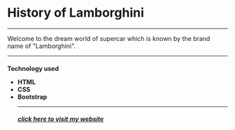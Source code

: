 <H1>History of Lamborghini</h1>
<hr>
<p>Welcome to the dream world of supercar which is known by the brand name of "Lamborghini".
<hr>
<h4>
Technology used

<ul>
<li>
HTML

<br>
<li>
CSS

<br>
<li>
Bootstrap
<hr>
<h5>
  <a href="https://hisidd.github.io/ParallaxProject/">click here to visit my website</a>
